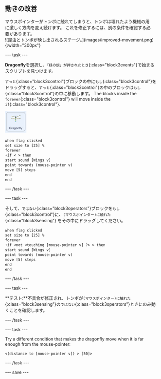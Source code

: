 ## 動きの改善

<div style="display: flex; flex-wrap: wrap">
<div style="flex-basis: 200px; flex-grow: 1; margin-right: 15px;">
マウスポインターがトンボに触れてしまうと、トンボは壊れたよう機械の用に激しく方向を変え続けます。 これを修正するには、別の条件を確認する必要があります。
</div>
<div>
![昆虫とトンボが映し出されるステージ。](images/improved-movement.png){:width="300px"}
</div>
</div>

--- task ---

**Dragonfly**を選択し、`「緑の旗」が押されたとき`{:class="block3events"}で始まるスクリプトを見つけます。

`ずっと`{:class="block3control"}ブロックの中に`もし`{:class="block3control"}をドラッグすると、`ずっと`{:class="block3control"}の中のブロックは`もし`{:class="block3control"}の中に移動します。 The blocks inside the `forever`{:class="block3control"} will move inside the `if`{:class="block3control"}.

![](images/dragonfly-icon.png)

```blocks3
when flag clicked
set size to [25] %
forever
+if < > then
start sound [Wings v]
point towards (mouse-pointer v)
move [5] steps
end
end
```
--- /task ---

--- task ---

そして、`ではない`{:class="block3operators"}ブロックを`もし`{:class="block3control"}に、`(マウスポインター)に触れた`{:class="block3sensing"} をその中にドラッグしてください。

```blocks3
when flag clicked
set size to [25] %
forever
+if <not <touching [mouse-pointer v] ?> > then
start sound [Wings v]
point towards (mouse-pointer v)
move [5] steps
end
end
```

--- /task ---

--- task ---

**テスト:**不具合が修正され、トンボが`(マウスポインター)に触れた`{:class="block3sensing"}の`ではない`{:class="block3operators"}ときにのみ動くことを確認します。

--- /task ---

--- task ---

Try a different condition that makes the dragonfly move when it is far enough from the mouse-pointer:

```blocks3
<(distance to [mouse-pointer v]) > [50]>
```

--- /task ---

--- save ---
